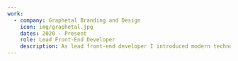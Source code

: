 ```yaml
---
work:
  - company: Graphetal Branding and Design
    icon: img/graphetal.jpg
    dates: 2020 - Present
    role: Lead Front-End Developer
    description: As lead front-end developer I introduced modern technologies into the company's tech stack, such as React and its related frameworks. I've implemented fast-loading, optimized, and mobile-friendly websites for various clients and coordinated with back-end developers in implementing web apps.
---
```

